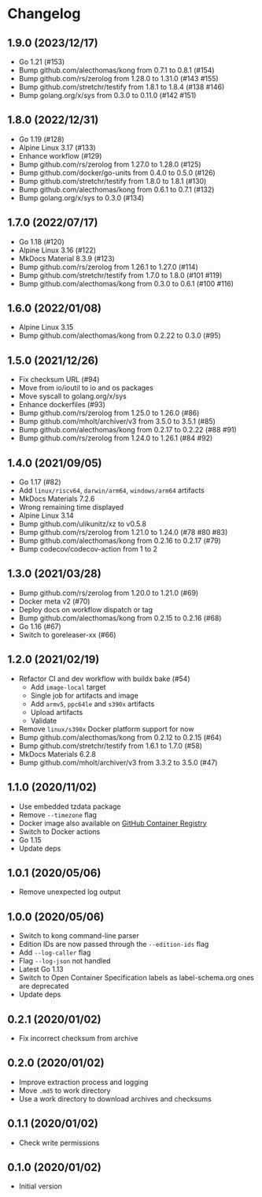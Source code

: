 # Changelog

## 1.9.0 (2023/12/17)

* Go 1.21 (#153)
* Bump github.com/alecthomas/kong from 0.7.1 to 0.8.1 (#154)
* Bump github.com/rs/zerolog from 1.28.0 to 1.31.0 (#143 #155)
* Bump github.com/stretchr/testify from 1.8.1 to 1.8.4 (#138 #146)
* Bump golang.org/x/sys from 0.3.0 to 0.11.0 (#142 #151)

## 1.8.0 (2022/12/31)

* Go 1.19 (#128)
* Alpine Linux 3.17 (#133)
* Enhance workflow (#129)
* Bump github.com/rs/zerolog from 1.27.0 to 1.28.0 (#125)
* Bump github.com/docker/go-units from 0.4.0 to 0.5.0 (#126)
* Bump github.com/stretchr/testify from 1.8.0 to 1.8.1 (#130)
* Bump github.com/alecthomas/kong from 0.6.1 to 0.7.1 (#132)
* Bump golang.org/x/sys to 0.3.0 (#134)

## 1.7.0 (2022/07/17)

* Go 1.18 (#120)
* Alpine Linux 3.16 (#122)
* MkDocs Material 8.3.9 (#123)
* Bump github.com/rs/zerolog from 1.26.1 to 1.27.0 (#114)
* Bump github.com/stretchr/testify from 1.7.0 to 1.8.0 (#101 #119)
* Bump github.com/alecthomas/kong from 0.3.0 to 0.6.1 (#100 #116)

## 1.6.0 (2022/01/08)

* Alpine Linux 3.15
* Bump github.com/alecthomas/kong from 0.2.22 to 0.3.0 (#95)

## 1.5.0 (2021/12/26)

* Fix checksum URL (#94)
* Move from io/ioutil to io and os packages
* Move syscall to golang.org/x/sys
* Enhance dockerfiles (#93)
* Bump github.com/rs/zerolog from 1.25.0 to 1.26.0 (#86)
* Bump github.com/mholt/archiver/v3 from 3.5.0 to 3.5.1 (#85)
* Bump github.com/alecthomas/kong from 0.2.17 to 0.2.22 (#88 #91)
* Bump github.com/rs/zerolog from 1.24.0 to 1.26.1 (#84 #92)

## 1.4.0 (2021/09/05)

* Go 1.17 (#82)
* Add `linux/riscv64`, `darwin/arm64`, `windows/arm64` artifacts
* MkDocs Materials 7.2.6
* Wrong remaining time displayed
* Alpine Linux 3.14
* Bump github.com/ulikunitz/xz to v0.5.8
* Bump github.com/rs/zerolog from 1.21.0 to 1.24.0 (#78 #80 #83)
* Bump github.com/alecthomas/kong from 0.2.16 to 0.2.17 (#79)
* Bump codecov/codecov-action from 1 to 2

## 1.3.0 (2021/03/28)

* Bump github.com/rs/zerolog from 1.20.0 to 1.21.0 (#69)
* Docker meta v2 (#70)
* Deploy docs on workflow dispatch or tag
* Bump github.com/alecthomas/kong from 0.2.15 to 0.2.16 (#68)
* Go 1.16 (#67)
* Switch to goreleaser-xx (#66)

## 1.2.0 (2021/02/19)

* Refactor CI and dev workflow with buildx bake (#54)
    * Add `image-local` target
    * Single job for artifacts and image
    * Add `armv5`, `ppc64le` and `s390x` artifacts
    * Upload artifacts
    * Validate
* Remove `linux/s390x` Docker platform support for now
* Bump github.com/alecthomas/kong from 0.2.12 to 0.2.15 (#64)
* Bump github.com/stretchr/testify from 1.6.1 to 1.7.0 (#58)
* MkDocs Materials 6.2.8
* Bump github.com/mholt/archiver/v3 from 3.3.2 to 3.5.0 (#47)

## 1.1.0 (2020/11/02)

* Use embedded tzdata package
* Remove `--timezone` flag
* Docker image also available on [GitHub Container Registry](https://github.com/users/crazy-max/packages/container/package/geoip-updater)
* Switch to Docker actions
* Go 1.15
* Update deps

## 1.0.1 (2020/05/06)

* Remove unexpected log output

## 1.0.0 (2020/05/06)

* Switch to kong command-line parser
* Edition IDs are now passed through the `--edition-ids` flag
* Add `--log-caller` flag
* Flag `--log-json` not handled
* Latest Go 1.13
* Switch to Open Container Specification labels as label-schema.org ones are deprecated
* Update deps

## 0.2.1 (2020/01/02)

* Fix incorrect checksum from archive

## 0.2.0 (2020/01/02)

* Improve extraction process and logging
* Move `.md5` to work directory
* Use a work directory to download archives and checksums

## 0.1.1 (2020/01/02)

* Check write permissions

## 0.1.0 (2020/01/02)

* Initial version
